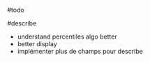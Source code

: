 #todo

#describe
- understand percentiles algo better
- better display
- implémenter plus de champs pour describe
